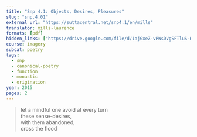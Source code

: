 ```yaml
---
title: "Snp 4.1: Objects, Desires, Pleasures"
slug: "snp.4.01"
external_url: "https://suttacentral.net/snp4.1/en/mills"
translator: mills-laurence
formats: [pdf]
hidden_links: ["https://drive.google.com/file/d/1ajGxeZ-vPWsDVgSFTluS-HeZTUFhiOJ4/view?usp=drivesdk"]
course: imagery
subcat: poetry
tags:
  - snp
  - canonical-poetry
  - function
  - monastic
  - origination
year: 2015
pages: 2
---
```


> let a mindful one avoid at every turn  
these sense-desires,  
with them abandoned,  
cross the flood
